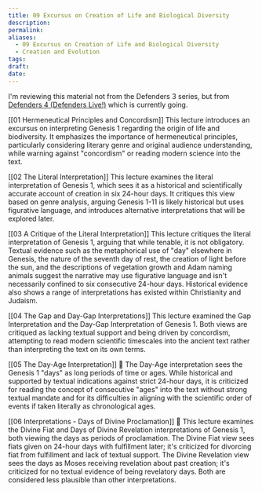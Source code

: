 ```yaml
---
title: 09 Excursus on Creation of Life and Biological Diversity
description: 
permalink: 
aliases:
  - 09 Excursus on Creation of Life and Biological Diversity
  - Creation and Evolution
tags: 
draft: 
date:
---
```


I'm reviewing this material not from the Defenders 3 series, but from [Defenders 4 (Defenders Live!)](https://www.reasonablefaith.org/images/uploads/09-biodiv-final.pdf) which is currently going.

[[01 Hermeneutical Principles and Concordism]]
This lecture introduces an excursus on interpreting Genesis 1 regarding the origin of life and biodiversity. It emphasizes the importance of hermeneutical principles, particularly considering literary genre and original audience understanding, while warning against "concordism" or reading modern science into the text.

[[02 The Literal Interpretation]]
This lecture examines the literal interpretation of Genesis 1, which sees it as a historical and scientifically accurate account of creation in six 24-hour days. It critiques this view based on genre analysis, arguing Genesis 1-11 is likely historical but uses figurative language, and introduces alternative interpretations that will be explored later.

[[03 A Critique of the Literal Interpretation]]
This lecture critiques the literal interpretation of Genesis 1, arguing that while tenable, it is not obligatory. Textual evidence such as the metaphorical use of "day" elsewhere in Genesis, the nature of the seventh day of rest, the creation of light before the sun, and the descriptions of vegetation growth and Adam naming animals suggest the narrative may use figurative language and isn't necessarily confined to six consecutive 24-hour days. Historical evidence also shows a range of interpretations has existed within Christianity and Judaism.

[[04 The Gap and Day-Gap Interpretations]]
This lecture examined the Gap Interpretation and the Day-Gap Interpretation of Genesis 1. Both views are critiqued as lacking textual support and being driven by concordism, attempting to read modern scientific timescales into the ancient text rather than interpreting the text on its own terms.

[[05 The Day-Age Interpretation]] 🚧
The Day-Age interpretation sees the Genesis 1 "days" as long periods of time or ages. While historical and supported by textual indications against strict 24-hour days, it is criticized for reading the concept of consecutive "ages" into the text without strong textual mandate and for its difficulties in aligning with the scientific order of events if taken literally as chronological ages.

[[06 Interpretations - Days of Divine Proclamation]] 🚧
This lecture examines the Divine Fiat and Days of Divine Revelation interpretations of Genesis 1, both viewing the days as periods of proclamation. The Divine Fiat view sees fiats given on 24-hour days with fulfillment later; it's criticized for divorcing fiat from fulfillment and lack of textual support. The Divine Revelation view sees the days as Moses receiving revelation about past creation; it's criticized for no textual evidence of being revelatory days. Both are considered less plausible than other interpretations.